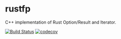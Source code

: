 # rustfp
C++ implementation of Rust Option/Result and Iterator.

[![Build Status](https://travis-ci.org/guangie88/rustfp.svg?branch=master)](https://travis-ci.org/guangie88/rustfp)
[![codecov](https://codecov.io/gh/guangie88/rustfp/branch/master/graph/badge.svg)](https://codecov.io/gh/guangie88/rustfp)
